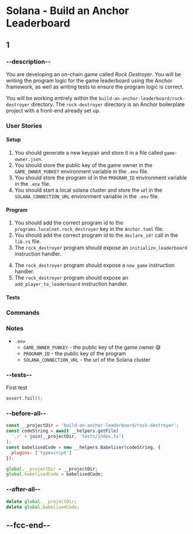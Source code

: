 # Solana - Build an Anchor Leaderboard

## 1

<!-- TODO: Thinking about removing the client (`app`) -->
<!-- TODO: The tests might need to be a lot more integrated - less unit -like -->

### --description--

You are developing an on-chain game called _Rock Destroyer_. You will be writing the program logic for the game leaderboard using the Anchor framework, as well as writing tests to ensure the program logic is correct.

You will be working entirely within the `build-an-anchor-leaderboard/rock-destroyer` directory. The `rock-destroyer` directory is an Anchor boilerplate project with a front-end already set up.

### User Stories

#### Setup

1. You should generate a new keypair and store it in a file called `game-owner.json`.
2. You should store the public key of the game owner in the `GAME_OWNER_PUBKEY` environment variable in the `.env` file.
3. You should store the program id in the `PROGRAM_ID` environment variable in the `.env` file.
4. You should start a local solana cluster and store the url in the `SOLANA_CONNECTION_URL` environment variable in the `.env` file.

#### Program

1. You should add the correct program id to the `programs.localnet.rock_destroyer` key in the `Anchor.toml` file.
2. You should add the correct program id to the `declare_id!` call in the `lib.rs` file.
3. The `rock_destroyer` program should expose an `initialize_leaderboard` instruction handler.
<!-- - The `initialize_leaderboard` instruction handler should take a context generic over an `InitializeLeaderboard` instruction. -->
4. The `rock_destroyer` program should expose a `new_game` instruction handler.
5. The `rock_destroyer` program should expose an `add_player_to_leaderboard` instruction handler.

#### Tests

### Commands

### Notes

- `.env`
  - `GAME_OWNER_PUBKEY` - the public key of the game owner 😅
  - `PROGRAM_ID` - the public key of the program
  - `SOLANA_CONNECTION_URL` - the url of the Solana cluster

### --tests--

First test

```js
assert.fail();
```

### --before-all--

```js
const __projectDir = 'build-an-anchor-leaderboard/rock-destroyer';
const codeString = await __helpers.getFile(
  './' + join(__projectDir, 'tests/index.ts')
);
const babelisedCode = new __helpers.Babeliser(codeString, {
  plugins: ['typescript']
});

global.__projectDir = __projectDir;
global.babelisedCode = babelisedCode;
```

### --after-all--

```js
delete global.__projectDir;
delete global.babelisedCode;
```

## --fcc-end--
